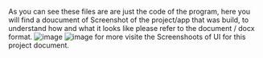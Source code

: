 As you can see these files are are just the code of the program,  here you will find a doucument of Screenshot of the project/app that was build,
to understand how and what it looks like please refer to the document / docx format.
![image](https://github.com/0-Akram-Shaikh-0/Gym-Management-Project-files/assets/72966631/1fb5a522-0db7-4b1f-a848-fe1b3abd0d0b)
![image](https://github.com/0-Akram-Shaikh-0/Gym-Management-Project-files/assets/72966631/c653e3df-4c62-40f5-8b16-e2e9d2f93a8b)
for more visite the Screenshoots of UI for this project document.
